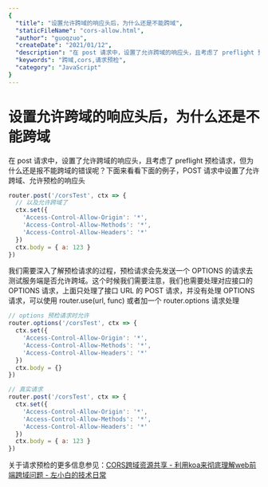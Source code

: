 ```yaml
---
{
  "title": "设置允许跨域的响应头后，为什么还是不能跨域",
  "staticFileName": "cors-allow.html",
  "author": "guoqzuo",
  "createDate": "2021/01/12",
  "description": "在 post 请求中，设置了允许跨域的响应头，且考虑了 preflight 预检请求，但为什么还是报不能跨域的错误呢？下面来看看下面的例子，POST 请求中设置了允许跨域、允许预检的响应头。我们需要深入了解预检请求的过程，预检请求会先发送一个 OPTIONS 的请求去测试服务端是否允许跨域。这个时候我们需要注意，我们也需要处理对应接口的 OPTIONS 请求，上面只处理了接口 URL 的 POST 请求，并没有处理 OPTIONS 请求，可以使用 router.use(url, func) 或者加一个 router.options 请求处理",
  "keywords": "跨域,cors,请求预检",
  "category": "JavaScript"
}
---
```

# 设置允许跨域的响应头后，为什么还是不能跨域
在 post 请求中，设置了允许跨域的响应头，且考虑了 preflight 预检请求，但为什么还是报不能跨域的错误呢？下面来看看下面的例子，POST 请求中设置了允许跨域、允许预检的响应头
```js
router.post('/corsTest', ctx => {
  // 以及允许跨域了
  ctx.set({
    'Access-Control-Allow-Origin': '*',
    'Access-Control-Allow-Methods': '*',
    'Access-Control-Allow-Headers': '*'
  })
  ctx.body = { a: 123 }
})
```
我们需要深入了解预检请求的过程，预检请求会先发送一个 OPTIONS 的请求去测试服务端是否允许跨域。这个时候我们需要注意，我们也需要处理对应接口的 OPTIONS 请求，上面只处理了接口 URL 的 POST 请求，并没有处理 OPTIONS 请求，可以使用 router.use(url, func) 或者加一个 router.options 请求处理
```js
// options 预检请求时允许
router.options('/corsTest', ctx => {
  ctx.set({
    'Access-Control-Allow-Origin': '*',
    'Access-Control-Allow-Methods': '*',
    'Access-Control-Allow-Headers': '*'
  })
  ctx.body = {}
})

// 真实请求
router.post('/corsTest', ctx => {
  ctx.set({
    'Access-Control-Allow-Origin': '*',
    'Access-Control-Allow-Methods': '*',
    'Access-Control-Allow-Headers': '*'
  })
  ctx.body = { a: 123 }
})
```
关于请求预检的更多信息参见：[CORS跨域资源共享 - 利用koa来彻底理解web前端跨域问题 - 左小白的技术日常](http://www.zuo11.com/blog/2020/6/koa_web_cros.html)